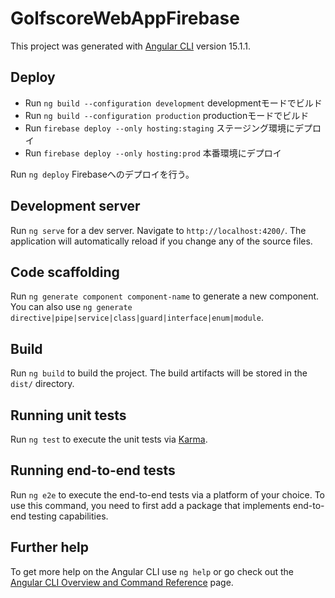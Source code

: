 # GolfscoreWebAppFirebase

This project was generated with [Angular CLI](https://github.com/angular/angular-cli) version 15.1.1.

## Deploy

- Run `ng build --configuration development` developmentモードでビルド
- Run `ng build --configuration production` productionモードでビルド
- Run `firebase deploy --only hosting:staging` ステージング環境にデプロイ
- Run `firebase deploy --only hosting:prod` 本番環境にデプロイ

Run `ng deploy` Firebaseへのデプロイを行う。

## Development server

Run `ng serve` for a dev server. Navigate to `http://localhost:4200/`. The application will automatically reload if you change any of the source files.

## Code scaffolding

Run `ng generate component component-name` to generate a new component. You can also use `ng generate directive|pipe|service|class|guard|interface|enum|module`.

## Build

Run `ng build` to build the project. The build artifacts will be stored in the `dist/` directory.

## Running unit tests

Run `ng test` to execute the unit tests via [Karma](https://karma-runner.github.io).

## Running end-to-end tests

Run `ng e2e` to execute the end-to-end tests via a platform of your choice. To use this command, you need to first add a package that implements end-to-end testing capabilities.

## Further help

To get more help on the Angular CLI use `ng help` or go check out the [Angular CLI Overview and Command Reference](https://angular.io/cli) page.
